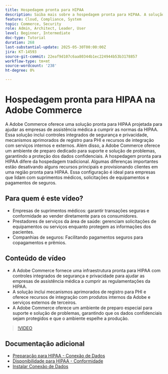 ```yaml
---
title: Hospedagem pronta para HIPAA
description: Saiba mais sobre a hospedagem pronta para HIPAA. A solução pronta para HIPAA na Adobe Commerce garante um comércio eletrônico seguro e compatível para empresas de assistência médica.
feature: Cloud, Compliance, System
topic: Commerce, Security
role: Admin, Architect, Leader, User
level: Beginner, Intermediate
doc-type: Tutorial
duration: 268
last-substantial-update: 2025-05-30T00:00:00Z
jira: KT-14593
source-git-commit: 22eaf9d107c6aa80344b1ec224944b53b3178857
workflow-type: tm+mt
source-wordcount: '238'
ht-degree: 0%

---
```



# Hospedagem pronta para HIPAA na Adobe Commerce

A Adobe Commerce oferece uma solução pronta para HIPAA projetada para ajudar as empresas de assistência médica a cumprir as normas da HIPAA. Essa solução inclui controles integrados de segurança e privacidade, mecanismos aprimorados de registro para PHI e recursos de integração com serviços internos e externos. Além disso, a Adobe Commerce oferece um ambiente de preparo dedicado para suporte e solução de problemas, garantindo a proteção dos dados confidenciais. A hospedagem pronta para HIPAA difere da hospedagem tradicional. Algumas diferenças importantes estão desativando alguns recursos principais e provisionando clientes em uma região pronta para HIPAA. Essa configuração é ideal para empresas que lidam com suprimentos médicos, solicitações de equipamentos e pagamentos de seguros.

## Para quem é este vídeo?

* Empresas de suprimentos médicos: garantir transações seguras e conformidade ao vender diretamente para os consumidores.
* Prestadores de serviços da área de saúde: gerenciam solicitações de equipamentos ou serviços enquanto protegem as informações dos pacientes.
* Companhias de seguros: Facilitando pagamentos seguros para copagamentos e prêmios.

## Conteúdo de vídeo

* A Adobe Commerce fornece uma infraestrutura pronta para HIPAA com controles integrados de segurança e privacidade para ajudar as empresas de assistência médica a cumprir as regulamentações da HIPAA.
* A solução inclui mecanismos aprimorados de registro para PHI e oferece recursos de integração com produtos internos da Adobe e serviços externos de terceiros.
* A Adobe Commerce oferece um ambiente de preparo especial para suporte e solução de problemas, garantindo que os dados confidenciais sejam protegidos e que o ambiente espelhe a produção.

>[!VIDEO](https://video.tv.adobe.com/v/3463177/?learn=on&enablevpops)

## Documentação adicional

* [Preparação para HIPAA - Conexão de Dados](https://experienceleague.adobe.com/pt-br/docs/commerce/data-connection/hipaa-readiness)
* [Disponibilidade para HIPAA - Conformidade](https://experienceleague.adobe.com/pt-br/docs/commerce-admin/start/compliance/hipaa-ready-service/overview)
* [Instalar Conexão de Dados](https://experienceleague.adobe.com/pt-br/docs/commerce/data-connection/fundamentals/install)

